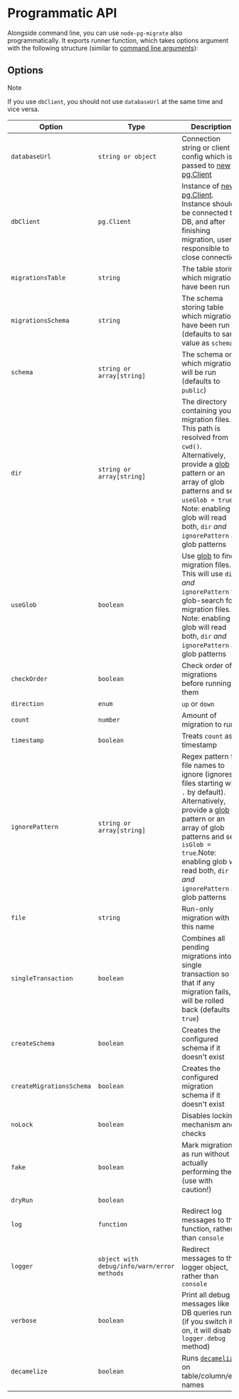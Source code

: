 # Programmatic API

Alongside command line, you can use `node-pg-migrate` also programmatically. It exports runner function,
which takes options argument with the following structure (similar to [command line arguments](cli.md#configuration)):

## Options

> [!NOTE]
> If you use `dbClient`, you should not use `databaseUrl` at the same time and vice versa.

| Option                   | Type                                        | Description                                                                                                                                                                   |
| ------------------------ | ------------------------------------------- | ----------------------------------------------------------------------------------------------------------------------------------------------------------------------------- |
| `databaseUrl`            | `string or object`                          | Connection string or client config which is passed to [new pg.Client](https://node-postgres.com/api/client#constructor)                                                       |
| `dbClient`               | `pg.Client`                                 | Instance of [new pg.Client](https://node-postgres.com/api/client). Instance should be connected to DB, and after finishing migration, user is responsible to close connection |
| `migrationsTable`        | `string`                                    | The table storing which migrations have been run                                                                                                                              |
| `migrationsSchema`       | `string`                                    | The schema storing table which migrations have been run (defaults to same value as `schema`)                                                                                  |
| `schema`                 | `string or array[string]`                   | The schema on which migration will be run (defaults to `public`)                                                                                                              |
| `dir`                    | `string or array[string]`                   | The directory containing your migration files. This path is resolved from `cwd()`. Alternatively, provide a [glob](https://www.npmjs.com/package/glob) pattern or an array of glob patterns and set `useGlob = true`. Note: enabling glob will read both, `dir` _and_ `ignorePattern` as glob patterns                                                                                                                                      |
| `useGlob`                | `boolean`                                   | Use [glob](https://www.npmjs.com/package/glob) to find migration files. This will use `dir` _and_ `ignorePattern` to glob-search for migration files. Note: enabling glob will read both, `dir` _and_ `ignorePattern` as glob patterns                                                                                                                                                                                                             |
| `checkOrder`             | `boolean`                                   | Check order of migrations before running them                                                                                                                                 |
| `direction`              | `enum`                                      | `up` or `down`                                                                                                                                                                |
| `count`                  | `number`                                    | Amount of migration to run                                                                                                                                                    |
| `timestamp`              | `boolean`                                   | Treats `count` as timestamp                                                                                                                                                   |
| `ignorePattern`          | `string or array[string]`                   | Regex pattern for file names to ignore (ignores files starting with `.` by default). Alternatively, provide a [glob](https://www.npmjs.com/package/glob) pattern or an array of glob patterns and set `isGlob = true`.Note: enabling glob will read both, `dir` _and_ `ignorePattern` as glob patterns                                                                                                                                        |
| `file`                   | `string`                                    | Run-only migration with this name                                                                                                                                             |
| `singleTransaction`      | `boolean`                                   | Combines all pending migrations into a single transaction so that if any migration fails, all will be rolled back (defaults to `true`)                                        |
| `createSchema`           | `boolean`                                   | Creates the configured schema if it doesn't exist                                                                                                                             |
| `createMigrationsSchema` | `boolean`                                   | Creates the configured migration schema if it doesn't exist                                                                                                                   |
| `noLock`                 | `boolean`                                   | Disables locking mechanism and checks                                                                                                                                         |
| `fake`                   | `boolean`                                   | Mark migrations as run without actually performing them (use with caution!)                                                                                                   |
| `dryRun`                 | `boolean`                                   |                                                                                                                                                                               |
| `log`                    | `function`                                  | Redirect log messages to this function, rather than `console`                                                                                                                 |
| `logger`                 | `object with debug/info/warn/error methods` | Redirect messages to this logger object, rather than `console`                                                                                                                |
| `verbose`                | `boolean`                                   | Print all debug messages like DB queries run (if you switch it on, it will disable `logger.debug` method)                                                                     |
| `decamelize`             | `boolean`                                   | Runs [`decamelize`](https://github.com/salsita/node-pg-migrate/blob/main/src/utils/decamelize.ts) on table/column/etc. names                                                  |
